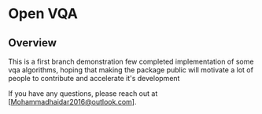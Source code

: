 # Open VQA

## Overview

This is a first branch demonstration few completed implementation of some vqa algorithms, hoping that making the package public will motivate a lot of people to contribute and accelerate it's development


If you have any questions, please reach out at [Mohammadhaidar2016@outlook.com].
